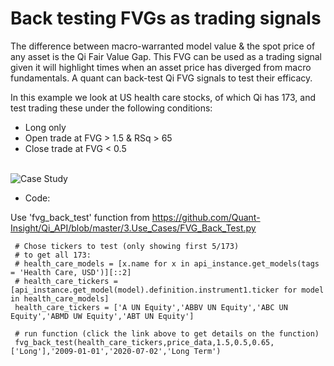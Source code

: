 # Back testing FVGs as trading signals

The difference between macro-warranted model value & the spot price of any asset is the Qi Fair Value Gap. This FVG can be used as a trading signal given it will highlight times when an asset price has diverged from macro fundamentals. A quant can back-test Qi FVG signals to test their efficacy.

In this example we look at US health care stocks, of which Qi has 173, and test trading these under the following conditions:

* Long only
* Open trade at FVG > 1.5 & RSq > 65
* Close trade at FVG < 0.5


<br>
<img src="https://github.com/Quant-Insight/API_Starter_Kit/blob/master/img/results_table.png" alt="Case Study"/>
</br>

* Code:

Use 'fvg_back_test' function from https://github.com/Quant-Insight/Qi_API/blob/master/3.Use_Cases/FVG_Back_Test.py

     # Chose tickers to test (only showing first 5/173)
     # to get all 173:
     # health_care_models = [x.name for x in api_instance.get_models(tags = 'Health Care, USD')][::2]
     # health_care_tickers = [api_instance.get_model(model).definition.instrument1.ticker for model in health_care_models]
     health_care_tickers = ['A UN Equity','ABBV UN Equity','ABC UN Equity','ABMD UW Equity','ABT UN Equity']
     
     # run function (click the link above to get details on the function)
     fvg_back_test(health_care_tickers,price_data,1.5,0.5,0.65,['Long'],'2009-01-01','2020-07-02','Long Term')
